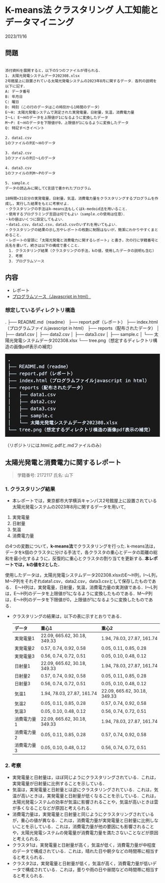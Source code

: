# K-means法 クラスタリング 人工知能とデータマイニング

2023/11/16

## 問題

``` 

添付資料を展開すると，以下の5つのファイルが得られる．
1. 太陽光発電システムデータ202308.xlsx
2号館屋上に設置されている太陽光発電システムの2023年8月に関するデータ．各列の説明を以下に記す．
A: データ番号
B: 年月日
C: 曜日
D: 時刻（この行のデータはこの時刻から1時間のデータ）
E～H: 太陽光発電システムで測定された実発電量，日射量，気温，消費電力量
I～L: E～Hのデータを上限値が1になるように変換したデータ
M～P: E～Hのデータを下限値が0，上限値が1になるように変換したデータ
Q: 特記すべきイベント

2. data1.csv
1のファイルの列E～Hのデータ

3. data2.csv
1のファイルの列I～Lのデータ

4. data3.csv
1のファイルの列M～Pのデータ

5. sample.c
データの読込みに関してC言語で書かれたプログラム

18時間×31日分の実発電量，日射量，気温，消費電力量をクラスタリングするプログラムを作成し，実行した結果をもとに考察せよ．
・クラスタリングの手法はk-means法もしくはk-medoid法を用いること．
・使用するプログラミング言語は何でもよい（sample.cの使用は任意）．
・kの値はいくつに設定してもよい．
・data1.csv，data2.csv，data3.csvのいずれを用いてもよい．
・クラスタリングの結果の示し方やレポートの枚数に制限はないが，簡潔にわかりやすくまとめること．
・レポートの冒頭に「太陽光発電と消費電力に関するレポート」と書き，次の行に学籍番号と氏名を書いて，続きは以下の構成で書くこと．
　1. クラスタリング結果（クラスタリングの手法，kの値，使用したデータの説明も含む）
　2. 考察
　3. プログラムソース

```

## 内容

* レポート
* [プログラムソース（Javascript in html）](https://github.com/ManatoYamashita/Kmeans-clustering-aiAssignment)

### 想定しているディレクトリ構造

.
├── README.md（readme）
├── report.pdf（レポート）
├── index.html（プログラムファイルjavascript in html）
├── reports（配布されたデータ）
│   ├── data1.csv
│   ├── data2.csv
│   ├── data3.csv
│   ├── sample.c
│   └── 太陽光発電システムデータ202308.xlsx
└── tree.png（想定するディレクトリ構造の画像pdf表示の補完）

![directory-tree](./tree.png)

（リポジトリには.htmlと.pdfと.mdファイルのみ）

## 太陽光発電と消費電力に関するレポート

> 学籍番号: 2172117
> 氏名: 山下

### 1. クラスタリング結果

* 本レポートでは，東京都市大学横浜キャンパス2号館屋上に設置されている太陽光発電システムの2023年8月に関するデータを用いて,

1. 実発電量
2. 日射量
3. 気温
4. 消費電力量

の4つの変数について，**k-means法**でクラスタリングを行った. k-means法は，データをk個のクラスタに分ける手法で，各クラスタの重心とデータの距離の総和を最小化するように，反復的に重心とクラスタの割り当てを更新する.
**本レポートでは，kの値を2とした．**

使用したデータは，太陽光発電システムデータ202308.xlsxのE～H列，I～L列，M～P列をそれぞれdata1.csv，data2.csv，data3.csvとして保存したものである．
E～H列は，実発電量，日射量，気温，消費電力量の実測値である．I～L列は，E～H列のデータを上限値が1になるように変換したものである．M～P列は，E～H列のデータを下限値が0，上限値が1になるように変換したものである．

* クラスタリングの結果は，以下の表に示すとおりである．

    | データ | 重心1 | 重心2 |
    | --- | --- | --- |
    | 実発電量1 | 22.09, 665.62, 30.18, 349.33 | 1.94, 78.03, 27.87, 161.74 |
    | 実発電量2 | 0.57, 0.74, 0.92, 0.58 | 0.05, 0.11, 0.85, 0.28 |
    | 実発電量3 | 0.56, 0.74, 0.72, 0.51 | 0.05, 0.10, 0.48, 0.12 |
    | 日射量1 | 22.09, 665.62, 30.18, 349.33 | 1.94, 78.03, 27.87, 161.74 |
    | 日射量2 | 0.57, 0.74, 0.92, 0.58 | 0.05, 0.11, 0.85, 0.28 |
    | 日射量3 | 0.56, 0.74, 0.72, 0.51 | 0.05, 0.10, 0.48, 0.12 |
    | 気温1 | 1.94, 78.03, 27.87, 161.74 | 22.09, 665.62, 30.18, 349.33 |
    | 気温2 | 0.05, 0.11, 0.85, 0.28 | 0.57, 0.74, 0.92, 0.58 |
    | 気温3 | 0.05, 0.10, 0.48, 0.12 | 0.56, 0.74, 0.72, 0.51 |
    | 消費電力量1 | 22.09, 665.62, 30.18, 349.33 | 1.94, 78.03, 27.87, 161.74 |
    | 消費電力量2 | 0.05, 0.11, 0.85, 0.28 | 0.57, 0.74, 0.92, 0.58 |
    | 消費電力量3 | 0.05, 0.10, 0.48, 0.12 | 0.56, 0.74, 0.72, 0.51 |

### 2. 考察

* 実発電量と日射量は，ほぼ同じようにクラスタリングされている．これは，実発電量が日射量に比例することを示している．
* 気温は，実発電量と日射量とは逆にクラスタリングされている．これは，気温が高いときは，実発電量と日射量が低くなることを示している．これは，太陽光発電システムの効率が気温に影響されることや，気温が高いときは雲が多くなることなどが原因と考えられる．
* 消費電力量は，実発電量と日射量と同じようにクラスタリングされているが，重心の値が異なる．これは，消費電力量が実発電量と日射量に比例しないことを示している．これは，消費電力量が他の要因にも影響されることや，太陽光発電システムの発電量が消費電力量を満たさないことなどが原因と考えられる．
* クラスタ1は，実発電量と日射量が高く，気温が低く，消費電力量が中程度のデータで構成されている．これは，晴れた日や朝夕などの時間帯に相当すると考えられる．
* クラスタ2は，実発電量と日射量が低く，気温が高く，消費電力量が低いデータで構成されている．これは，曇りや雨の日や昼間などの時間帯に相当すると考えられる.